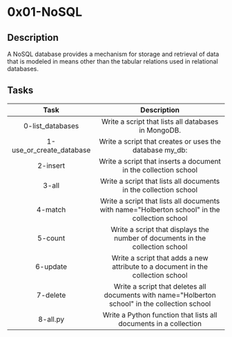 # 0x01-NoSQL

## Description

A NoSQL database provides a mechanism for storage and retrieval of data that is modeled in means other than the tabular relations used in relational databases.

## Tasks

| Task | Description |
| :---: | :---: |
| 0-list_databases | Write a script that lists all databases in MongoDB. |
| 1-use_or_create_database | Write a script that creates or uses the database my_db: |
| 2-insert | Write a script that inserts a document in the collection school |
| 3-all | Write a script that lists all documents in the collection school |
| 4-match | Write a script that lists all documents with name="Holberton school" in the collection school |
| 5-count | Write a script that displays the number of documents in the collection school |
| 6-update | Write a script that adds a new attribute to a document in the collection school |
| 7-delete | Write a script that deletes all documents with name="Holberton school" in the collection school |
| 8-all.py | Write a Python function that lists all documents in a collection |



 
